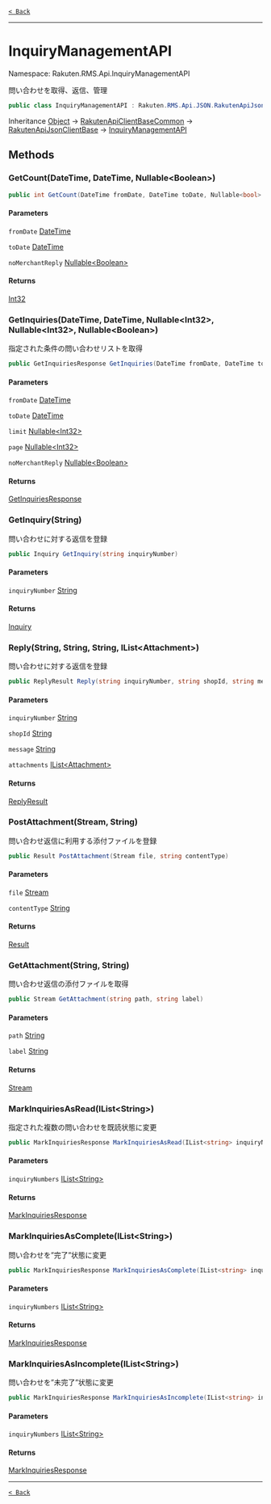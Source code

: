 [`< Back`](./)

---

# InquiryManagementAPI

Namespace: Rakuten.RMS.Api.InquiryManagementAPI

問い合わせを取得、返信、管理

```csharp
public class InquiryManagementAPI : Rakuten.RMS.Api.JSON.RakutenApiJsonClientBase
```

Inheritance [Object](https://docs.microsoft.com/en-us/dotnet/api/system.object) → [RakutenApiClientBaseCommon](./rakuten.rms.api.rest.rakutenapiclientbasecommon) → [RakutenApiJsonClientBase](./rakuten.rms.api.json.rakutenapijsonclientbase) → [InquiryManagementAPI](./rakuten.rms.api.inquirymanagementapi.inquirymanagementapi)

## Methods

### **GetCount(DateTime, DateTime, Nullable&lt;Boolean&gt;)**

```csharp
public int GetCount(DateTime fromDate, DateTime toDate, Nullable<bool> noMerchantReply)
```

#### Parameters

`fromDate` [DateTime](https://docs.microsoft.com/en-us/dotnet/api/system.datetime)<br>

`toDate` [DateTime](https://docs.microsoft.com/en-us/dotnet/api/system.datetime)<br>

`noMerchantReply` [Nullable&lt;Boolean&gt;](https://docs.microsoft.com/en-us/dotnet/api/system.nullable-1)<br>

#### Returns

[Int32](https://docs.microsoft.com/en-us/dotnet/api/system.int32)<br>

### **GetInquiries(DateTime, DateTime, Nullable&lt;Int32&gt;, Nullable&lt;Int32&gt;, Nullable&lt;Boolean&gt;)**

指定された条件の問い合わせリストを取得

```csharp
public GetInquiriesResponse GetInquiries(DateTime fromDate, DateTime toDate, Nullable<int> limit, Nullable<int> page, Nullable<bool> noMerchantReply)
```

#### Parameters

`fromDate` [DateTime](https://docs.microsoft.com/en-us/dotnet/api/system.datetime)<br>

`toDate` [DateTime](https://docs.microsoft.com/en-us/dotnet/api/system.datetime)<br>

`limit` [Nullable&lt;Int32&gt;](https://docs.microsoft.com/en-us/dotnet/api/system.nullable-1)<br>

`page` [Nullable&lt;Int32&gt;](https://docs.microsoft.com/en-us/dotnet/api/system.nullable-1)<br>

`noMerchantReply` [Nullable&lt;Boolean&gt;](https://docs.microsoft.com/en-us/dotnet/api/system.nullable-1)<br>

#### Returns

[GetInquiriesResponse](./rakuten.rms.api.inquirymanagementapi.getinquiriesresponse)<br>

### **GetInquiry(String)**

問い合わせに対する返信を登録

```csharp
public Inquiry GetInquiry(string inquiryNumber)
```

#### Parameters

`inquiryNumber` [String](https://docs.microsoft.com/en-us/dotnet/api/system.string)<br>

#### Returns

[Inquiry](./rakuten.rms.api.inquirymanagementapi.inquiry)<br>

### **Reply(String, String, String, IList&lt;Attachment&gt;)**

問い合わせに対する返信を登録

```csharp
public ReplyResult Reply(string inquiryNumber, string shopId, string message, IList<Attachment> attachments)
```

#### Parameters

`inquiryNumber` [String](https://docs.microsoft.com/en-us/dotnet/api/system.string)<br>

`shopId` [String](https://docs.microsoft.com/en-us/dotnet/api/system.string)<br>

`message` [String](https://docs.microsoft.com/en-us/dotnet/api/system.string)<br>

`attachments` [IList&lt;Attachment&gt;](https://docs.microsoft.com/en-us/dotnet/api/system.collections.generic.ilist-1)<br>

#### Returns

[ReplyResult](./rakuten.rms.api.inquirymanagementapi.replyresult)<br>

### **PostAttachment(Stream, String)**

問い合わせ返信に利用する添付ファイルを登録

```csharp
public Result PostAttachment(Stream file, string contentType)
```

#### Parameters

`file` [Stream](https://docs.microsoft.com/en-us/dotnet/api/system.io.stream)<br>

`contentType` [String](https://docs.microsoft.com/en-us/dotnet/api/system.string)<br>

#### Returns

[Result](./rakuten.rms.api.inquirymanagementapi.postattachmentresponse.result)<br>

### **GetAttachment(String, String)**

問い合わせ返信の添付ファイルを取得

```csharp
public Stream GetAttachment(string path, string label)
```

#### Parameters

`path` [String](https://docs.microsoft.com/en-us/dotnet/api/system.string)<br>

`label` [String](https://docs.microsoft.com/en-us/dotnet/api/system.string)<br>

#### Returns

[Stream](https://docs.microsoft.com/en-us/dotnet/api/system.io.stream)<br>

### **MarkInquiriesAsRead(IList&lt;String&gt;)**

指定された複数の問い合わせを既読状態に変更

```csharp
public MarkInquiriesResponse MarkInquiriesAsRead(IList<string> inquiryNumbers)
```

#### Parameters

`inquiryNumbers` [IList&lt;String&gt;](https://docs.microsoft.com/en-us/dotnet/api/system.collections.generic.ilist-1)<br>

#### Returns

[MarkInquiriesResponse](./rakuten.rms.api.inquirymanagementapi.markinquiriesresponse)<br>

### **MarkInquiriesAsComplete(IList&lt;String&gt;)**

問い合わせを”完了”状態に変更

```csharp
public MarkInquiriesResponse MarkInquiriesAsComplete(IList<string> inquiryNumbers)
```

#### Parameters

`inquiryNumbers` [IList&lt;String&gt;](https://docs.microsoft.com/en-us/dotnet/api/system.collections.generic.ilist-1)<br>

#### Returns

[MarkInquiriesResponse](./rakuten.rms.api.inquirymanagementapi.markinquiriesresponse)<br>

### **MarkInquiriesAsIncomplete(IList&lt;String&gt;)**

問い合わせを”未完了”状態に変更

```csharp
public MarkInquiriesResponse MarkInquiriesAsIncomplete(IList<string> inquiryNumbers)
```

#### Parameters

`inquiryNumbers` [IList&lt;String&gt;](https://docs.microsoft.com/en-us/dotnet/api/system.collections.generic.ilist-1)<br>

#### Returns

[MarkInquiriesResponse](./rakuten.rms.api.inquirymanagementapi.markinquiriesresponse)<br>

---

[`< Back`](./)
